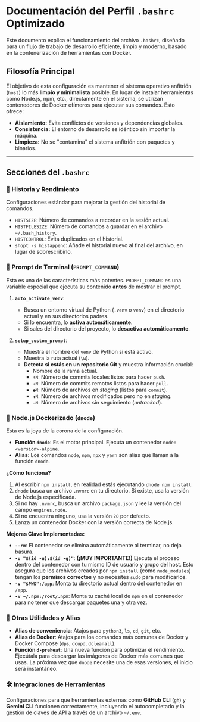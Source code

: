 # Documentación del Perfil `.bashrc` Optimizado

Este documento explica el funcionamiento del archivo `.bashrc`, diseñado para un flujo de trabajo de desarrollo eficiente, limpio y moderno, basado en la contenerización de herramientas con Docker.

## Filosofía Principal

El objetivo de esta configuración es mantener el sistema operativo anfitrión (`host`) lo más **limpio y minimalista** posible. En lugar de instalar herramientas como Node.js, npm, etc., directamente en el sistema, se utilizan contenedores de Docker efímeros para ejecutar sus comandos. Esto ofrece:
- **Aislamiento:** Evita conflictos de versiones y dependencias globales.
- **Consistencia:** El entorno de desarrollo es idéntico sin importar la máquina.
- **Limpieza:** No se "contamina" el sistema anfitrión con paquetes y binarios.

---

## Secciones del `.bashrc`

### 🧠 Historia y Rendimiento
Configuraciones estándar para mejorar la gestión del historial de comandos.
- `HISTSIZE`: Número de comandos a recordar en la sesión actual.
- `HISTFILESIZE`: Número de comandos a guardar en el archivo `~/.bash_history`.
- `HISTCONTROL`: Evita duplicados en el historial.
- `shopt -s histappend`: Añade el historial nuevo al final del archivo, en lugar de sobrescribirlo.

### 🎨 Prompt de Terminal (`PROMPT_COMMAND`)
Esta es una de las características más potentes. `PROMPT_COMMAND` es una variable especial que ejecuta su contenido **antes** de mostrar el prompt.

1.  **`auto_activate_venv`**:
    - Busca un entorno virtual de Python (`.venv` o `venv`) en el directorio actual y en sus directorios padres.
    - Si lo encuentra, lo **activa automáticamente**.
    - Si sales del directorio del proyecto, lo **desactiva automáticamente**.

2.  **`setup_custom_prompt`**:
    - Muestra el nombre del `venv` de Python si está activo.
    - Muestra la ruta actual (`\w`).
    - **Detecta si estás en un repositorio Git** y muestra información crucial:
        - Nombre de la rama actual.
        - `⇡N`: Número de commits locales listos para hacer `push`.
        - `⇣N`: Número de commits remotos listos para hacer `pull`.
        - `●N`: Número de archivos en *staging* (listos para `commit`).
        - `✚N`: Número de archivos modificados pero no en *staging*.
        - `…N`: Número de archivos sin seguimiento (*untracked*).

### 🐳 Node.js Dockerizado (`dnode`)

Esta es la joya de la corona de la configuración.

- **Función `dnode`**: Es el motor principal. Ejecuta un contenedor `node:<version>-alpine`.
- **Alias**: Los comandos `node`, `npm`, `npx` y `yarn` son alias que llaman a la función `dnode`.

**¿Cómo funciona?**
1.  Al escribir `npm install`, en realidad estás ejecutando `dnode npm install`.
2.  `dnode` busca un archivo `.nvmrc` en tu directorio. Si existe, usa la versión de Node.js especificada.
3.  Si no hay `.nvmrc`, busca un archivo `package.json` y lee la versión del campo `engines.node`.
4.  Si no encuentra ninguno, usa la versión `20` por defecto.
5.  Lanza un contenedor Docker con la versión correcta de Node.js.

**Mejoras Clave Implementadas:**
- **`--rm`**: El contenedor se elimina automáticamente al terminar, no deja basura.
- **`-u "$(id -u):$(id -g)"`**: **(¡MUY IMPORTANTE!)** Ejecuta el proceso dentro del contenedor con tu mismo ID de usuario y grupo del host. Esto asegura que los archivos creados por `npm install` (como `node_modules`) tengan los **permisos correctos** y no necesites `sudo` para modificarlos.
- **`-v "$PWD":/app`**: Monta tu directorio actual dentro del contenedor en `/app`.
- **`-v ~/.npm:/root/.npm`**: Monta tu caché local de `npm` en el contenedor para no tener que descargar paquetes una y otra vez.

### 🔧 Otras Utilidades y Alias

- **Alias de conveniencia**: Atajos para `python3`, `ls`, `cd`, `git`, etc.
- **Alias de Docker**: Atajos para los comandos más comunes de Docker y Docker Compose (`dps`, `dcupd`, `dcleanall`).
- **Función `d-preheat`**: Una nueva función para optimizar el rendimiento. Ejecútala para descargar las imágenes de Docker más comunes que usas. La próxima vez que `dnode` necesite una de esas versiones, el inicio será instantáneo.

### 🛠️ Integraciones de Herramientas

Configuraciones para que herramientas externas como **GitHub CLI** (`gh`) y **Gemini CLI** funcionen correctamente, incluyendo el autocompletado y la gestión de claves de API a través de un archivo `~/.env`.